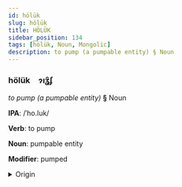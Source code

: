 ```yaml
---
id: hölük
slug: hölük
title: HÖLÜK
sidebar_position: 134
tags: [hölük, Noun, Mongolic]
description: to pump (a pumpable entity) § Noun
---
```


### hölük&emsp;<span kind="abugida">ɂıʓ̑ʄ</span>

*to pump (a pumpable entity)* **§** Noun

**IPA**: /ˈho.luk/

**Verb**: to pump

**Noun**: pumpable entity

**Modifier**: pumped

<details>
    <summary>Origin</summary>
    Mongolian хөөрөг xöörög [ˈxoːɾʊk]<br/>
    <em>Mongolic Language Family</em>
</details>